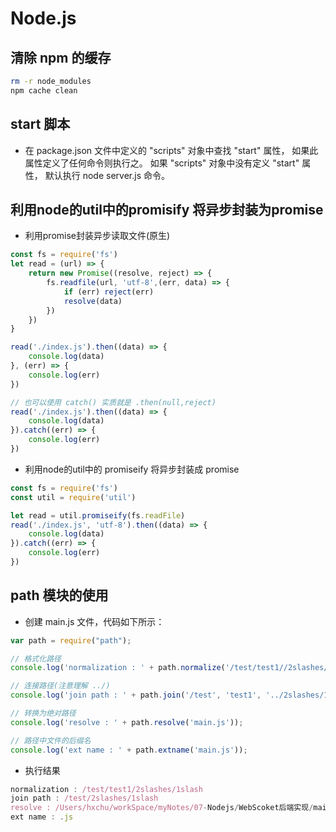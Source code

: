 # Node.js

## 清除 npm 的缓存
```sh
rm -r node_modules
npm cache clean
```
## start 脚本
- 在 package.json 文件中定义的 "scripts" 对象中查找 "start" 属性， 如果此属性定义了任何命令则执行之。 如果 "scripts" 对象中没有定义 "start" 属性， 默认执行 node server.js 命令。

## 利用node的util中的promisify 将异步封装为promise
- 利用promise封装异步读取文件(原生)
```js
const fs = require('fs')
let read = (url) => {
    return new Promise((resolve, reject) => {
        fs.readfile(url, 'utf-8',(err, data) => {
            if (err) reject(err)
            resolve(data)
        })
    })
}

read('./index.js').then((data) => {
    console.log(data)
}, (err) => {
    console.log(err)
})

// 也可以使用 catch() 实质就是 .then(null,reject)
read('./index.js').then((data) => {
    console.log(data)
}).catch((err) => {
    console.log(err)
})
```

- 利用node的util中的 promiseify 将异步封装成 promise
```js
const fs = require('fs')
const util = require('util')

let read = util.promiseify(fs.readFile)
read('./index.js', 'utf-8').then((data) => {
    console.log(data)
}).catch((err) => {
    console.log(err)
})
```
## path 模块的使用
- 创建 main.js 文件，代码如下所示：
```js
var path = require("path");

// 格式化路径
console.log('normalization : ' + path.normalize('/test/test1//2slashes/1slash/tab/..'));

// 连接路径(注意理解 ../)
console.log('join path : ' + path.join('/test', 'test1', '../2slashes/1slash', 'tab', '..'));

// 转换为绝对路径
console.log('resolve : ' + path.resolve('main.js'));

// 路径中文件的后缀名
console.log('ext name : ' + path.extname('main.js'));
```

- 执行结果
```js
normalization : /test/test1/2slashes/1slash
join path : /test/2slashes/1slash
resolve : /Users/hxchu/workSpace/myNotes/07-Nodejs/WebScoket后端实现/main.js
ext name : .js
```